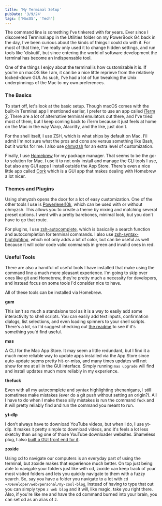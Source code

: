 ```yaml
---
title: 'My Terminal Setup'
pubDate: '3/9/24'
tags: ['MacOS', 'Tech']
---
```


The command line is something I've tinkered with for years. Ever since I discovered Terminal.app in the Utilities folder on my PowerBook G4 back in the day, I've been curious about the kinds of things I could do with it. For most of that time, I've really only used it to change hidden settings, and run tools like 'diskutil', but since entering the world of software development the terminal has become an indispensable tool.

One of the things I enjoy about the terminal is how customizable it is. If you're on macOS like I am, it can be a nice little reprieve from the relatively locked-down GUI. As such, I've had a lot of fun tweaking the Unix underpinnings of the Mac to my own preferences.

### The Basics

To start off, let's look at the basic setup. Though macOS comes with the built-in Terminal.app I mentioned earlier, I prefer to use an app called [iTerm 2](https://iterm2.com). There are a lot of alternative terminal emulators out there, and I've tried most of them, but I keep coming back to iTerm because it just feels at home on the Mac in the way Warp, Alacritty, and the like, just don't.

For the shell itself, I use ZSH, which is what ships by default on Mac. I'll admit I'm not sure what the pros and cons are versus something like Bash, but it works for me. I also use [ohmyzsh](https://github.com/ohmyzsh/ohmyzsh) for an extra level of customization.

Finally, I use [Homebrew](https://brew.sh) for my package manager. That seems to be the go-to solution for Mac. I use it to not only install and manage the CLI tools I use, but also any GUI apps I install outside the App Store. There's even a nice little app called [Cork](https://github.com/buresdv/Cork) which is a GUI app that makes dealing with Homebrew a lot nicer.

### Themes and Plugins

Using ohmyzsh opens the door for a lot of easy customization. One of the other tools I use is [Powerlevel10k](https://github.com/romkatv/powerlevel10k), which can be used with or without ohmyzsh. This allows you to create a theme by mixing and matching several preset options. I went with a pretty barebones, minimal look, but you don't have to go that route.

For plugins, I use [zsh-autocomplete](), which is basically a search function and autocompletion for terminal commands. I also use [zsh-syntax-highlighting](), which not only adds a bit of color, but can be useful as well because it will color code valid commands in green and invalid ones in red.

### Useful Tools

There are also a handful of useful tools I have installed that make using the command line a much more pleasant experience. I'm going to skip over ones like git and Homebrew, they're pretty much a necessity for developers, and instead focus on some tools I'd consider nice to have.

All of these tools can be installed via Homebrew.

**gum**

This isn't so much a standalone tool as it is a way to easily add some interactivity to shell scripts. You can easily add text inputs, confirmation dialogs, list selections, and even loading spinners to your shell scripts. There's a lot, so I'd suggest checking out [the readme](https://github.com/charmbracelet/gum/blob/main/README.md) to see if it's something you'd find useful.

**mas**

A CLI for the Mac App Store. It may seem a little redundant, but I find it a much more reliable way to update apps installed via the App Store since auto-update seems pretty hit-or-miss, and many times updates will not show for me at all in the GUI interface. Simply running `mas upgrade` will find and install updates much more reliably in my experience.

**thefuck**

Even with all my autocomplete and syntax highlighting shenanigans, I still sometimes make mistakes (ever do a git push without setting an origin?). All I have to do when I make these silly mistakes is run the command `fuck` and it will pretty reliably find and run the command you meant to run.

**yt-dlp**

I don't always have to download YouTube videos, but when I do, I use yt-dlp. It makes it pretty simple to download videos, and it's feels a lot less sketchy than using one of those YouTube downloader websites. Shameless plug, I also [built a GUI front end for it]().

**zoxide**

Using cd to navigate our computers is an everyday part of using the terminal, but zoxide makes that experience much better. On top just being able to navigate your folders just like with cd, zoxide can keep track of your most visited folders and lets you quickly navigate to them with a fuzzy search. So, say you have a folder you navigate to a lot with `cd ~/Developer/web/personal/my-cool-blog`, instead of having to type that out you can simply type `z web blog` and it will, like magic, take you right there. Also, if you're like me and have the cd command burned into your brain, you can set cd as an alias of z.
